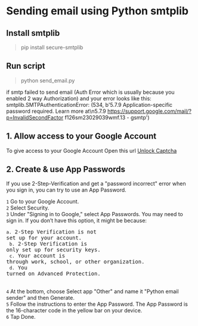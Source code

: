 # Sending email using Python smtplib

## Install smtplib
> pip install secure-smtplib

## Run script
> python send_email.py

if smtp failed to send email (Auth Error which is usually because you enabled 2 way Authorization) and your error looks like this: </br>
smtplib.SMTPAuthenticationError: (534, b'5.7.9 Application-specific password required. Learn more at\n5.7.9  https://support.google.com/mail/?p=InvalidSecondFactor f126sm23029039wmf.13 - gsmtp')

## 1. Allow access to your Google Account
To give access to your Google Account Open this url [Unlock Captcha](https://accounts.google.com/b/0/DisplayUnlockCaptcha)

## 2. Create & use App Passwords
If you use 2-Step-Verification and get a "password incorrect" error when you sign in, you can try to use an App Password.

`1` Go to your Google Account. </br>
`2` Select Security. </br>
`3` Under "Signing in to Google," select App Passwords. You may need to sign in. If you don’t have this option, it might be because: </br>
	<pre>`a.` 2-Step Verification is not set up for your account. </br>
	`b.` 2-Step Verification is only set up for security keys. </br>
	`c.` Your account is through work, school, or other organization. </br>
	`d.` You turned on Advanced Protection. </pre> </br> 
`4` At the bottom, choose Select app "Other" and name it "Python email sender" and then Generate. </br>
`5` Follow the instructions to enter the App Password. The App Password is the 16-character code in the yellow bar on your device. </br>
`6` Tap Done.
